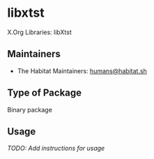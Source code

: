 # libxtst

X.Org Libraries: libXtst

## Maintainers

* The Habitat Maintainers: <humans@habitat.sh>

## Type of Package

Binary package

## Usage

*TODO: Add instructions for usage*
